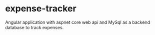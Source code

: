# expense-tracker
Angular application with aspnet core web api and MySql as a backend database to track expenses.
